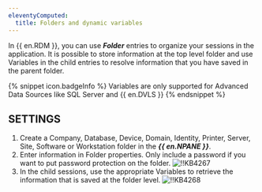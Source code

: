 ```yaml
---
eleventyComputed:
  title: Folders and dynamic variables
---
```

In {{ en.RDM }}, you can use ***Folder*** entries to organize your sessions in the application. It is possible to store information at the top level folder and use Variables in the child entries to resolve information that you have saved in the parent folder.

{% snippet icon.badgeInfo %}
Variables are only supported for Advanced Data Sources like SQL Server and {{ en.DVLS }}
{% endsnippet %}

## SETTINGS

1. Create a Company, Database, Device, Domain, Identity, Printer, Server, Site, Software or Workstation folder in the ***{{ en.NPANE }}***.
1. Enter information in Folder properties. Only include a password if you want to put password protection on the folder.
![!!KB4267](https://cdnweb.devolutions.net/docs/docs_en_kb_KB4267.png)
1. In the child sessions, use the appropriate Variables to retrieve the information that is saved at the folder level.
![!!KB4268](https://cdnweb.devolutions.net/docs/docs_en_kb_KB4268.png)
